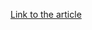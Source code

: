[Link to the article](https://cybersecuritynews.com/squid-werewolf-mimic-as-recruiters-attacking-job-seekers/)
